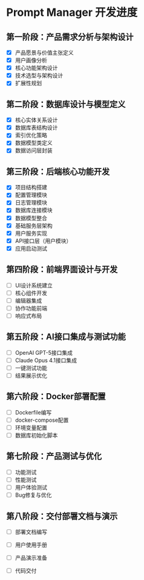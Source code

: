 # Prompt Manager 开发进度

## 第一阶段：产品需求分析与架构设计
- [x] 产品愿景与价值主张定义
- [x] 用户画像分析
- [x] 核心功能架构设计
- [x] 技术选型与架构设计
- [x] 扩展性规划

## 第二阶段：数据库设计与模型定义
- [x] 核心实体关系设计
- [x] 数据库表结构设计
- [x] 索引优化策略
- [x] 数据模型类定义
- [x] 数据访问层封装

## 第三阶段：后端核心功能开发
- [x] 项目结构搭建
- [x] 配置管理模块
- [x] 日志管理模块
- [x] 数据库连接模块
- [x] 数据模型整合
- [x] 基础服务层架构
- [x] 用户服务实现
- [x] API接口层（用户模块）
- [x] 应用启动测试

## 第四阶段：前端界面设计与开发
- [ ] UI设计系统建立
- [ ] 核心组件开发
- [ ] 编辑器集成
- [ ] 协作功能前端
- [ ] 响应式布局

## 第五阶段：AI接口集成与测试功能
- [ ] OpenAI GPT-5接口集成
- [ ] Claude Opus 4.1接口集成
- [ ] 一键测试功能
- [ ] 结果展示优化

## 第六阶段：Docker部署配置
- [ ] Dockerfile编写
- [ ] docker-compose配置
- [ ] 环境变量配置
- [ ] 数据库初始化脚本

## 第七阶段：产品测试与优化
- [ ] 功能测试
- [ ] 性能测试
- [ ] 用户体验测试
- [ ] Bug修复与优化

## 第八阶段：交付部署文档与演示
- [ ] 部署文档编写
- [ ] 用户使用手册
- [ ] 产品演示准备
- [ ] 代码交付

